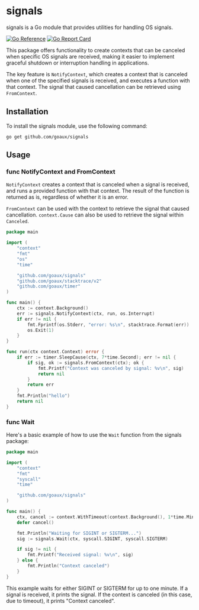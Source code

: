 # signals
signals is a Go module that provides utilities for handling OS signals.

[![Go Reference](https://pkg.go.dev/badge/github.com/goaux/signals.svg)](https://pkg.go.dev/github.com/goaux/signals)
[![Go Report Card](https://goreportcard.com/badge/github.com/goaux/signals)](https://goreportcard.com/report/github.com/goaux/signals)

This package offers functionality to create contexts that can be canceled when specific
OS signals are received, making it easier to implement graceful shutdown or
interruption handling in applications.

The key feature is `NotifyContext`, which creates a context that is canceled when
one of the specified signals is received, and executes a function with that context.
The signal that caused cancellation can be retrieved using `FromContext`.

## Installation

To install the signals module, use the following command:

    go get github.com/goaux/signals

## Usage

### func NotifyContext and FromContext

`NotifyContext` creates a context that is canceled when a signal is received,
and runs a provided function with that context. The result of the function is
returned as is, regardless of whether it is an error.

`FromContext` can be used with the context to retrieve the signal that caused cancellation.
`context.Cause` can also be used to retrieve the signal within `Canceled`.

```go
package main

import (
	"context"
	"fmt"
	"os"
	"time"

	"github.com/goaux/signals"
	"github.com/goaux/stacktrace/v2"
	"github.com/goaux/timer"
)

func main() {
	ctx := context.Background()
	err := signals.NotifyContext(ctx, run, os.Interrupt)
	if err != nil {
		fmt.Fprintf(os.Stderr, "error: %s\n", stacktrace.Format(err))
		os.Exit(1)
	}
}

func run(ctx context.Context) error {
	if err := timer.SleepCause(ctx, 7*time.Second); err != nil {
		if sig, ok := signals.FromContext(ctx); ok {
			fmt.Printf("Context was canceled by signal: %v\n", sig)
			return nil
		}
		return err
	}
	fmt.Println("hello")
	return nil
}
```

### func Wait

Here's a basic example of how to use the `Wait` function from the signals package:

```go
package main

import (
	"context"
	"fmt"
	"syscall"
	"time"

	"github.com/goaux/signals"
)

func main() {
	ctx, cancel := context.WithTimeout(context.Background(), 1*time.Minute)
	defer cancel()

	fmt.Println("Waiting for SIGINT or SIGTERM...")
	sig := signals.Wait(ctx, syscall.SIGINT, syscall.SIGTERM)

	if sig != nil {
		fmt.Printf("Received signal: %v\n", sig)
	} else {
		fmt.Println("Context canceled")
	}
}
```

This example waits for either SIGINT or SIGTERM for up to one minute. If a
signal is received, it prints the signal. If the context is canceled (in this
case, due to timeout), it prints "Context canceled".
